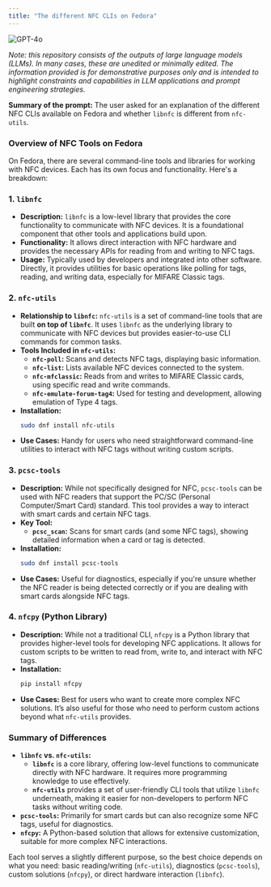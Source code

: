 ```yaml
---
title: "The different NFC CLIs on Fedora"
---
```

![GPT-4o](https://img.shields.io/badge/GPT--4o-3333FF?style=for-the-badge&logo=openai&logoColor=white)



*Note: this repository consists of the outputs of large language models (LLMs). In many cases, these are unedited or minimally edited. The information provided is for demonstrative purposes only and is intended to highlight constraints and capabilities in LLM applications and prompt engineering strategies.*


**Summary of the prompt:** The user asked for an explanation of the different NFC CLIs available on Fedora and whether `libnfc` is different from `nfc-utils`.

### Overview of NFC Tools on Fedora

On Fedora, there are several command-line tools and libraries for working with NFC devices. Each has its own focus and functionality. Here's a breakdown:

### 1. **`libnfc`**
- **Description:** `libnfc` is a low-level library that provides the core functionality to communicate with NFC devices. It is a foundational component that other tools and applications build upon. 
- **Functionality:** It allows direct interaction with NFC hardware and provides the necessary APIs for reading from and writing to NFC tags.
- **Usage:** Typically used by developers and integrated into other software. Directly, it provides utilities for basic operations like polling for tags, reading, and writing data, especially for MIFARE Classic tags.

### 2. **`nfc-utils`**
- **Relationship to `libnfc`:** `nfc-utils` is a set of command-line tools that are built **on top of `libnfc`**. It uses `libnfc` as the underlying library to communicate with NFC devices but provides easier-to-use CLI commands for common tasks.
- **Tools Included in `nfc-utils`:**
  - **`nfc-poll`:** Scans and detects NFC tags, displaying basic information.
  - **`nfc-list`:** Lists available NFC devices connected to the system.
  - **`nfc-mfclassic`:** Reads from and writes to MIFARE Classic cards, using specific read and write commands.
  - **`nfc-emulate-forum-tag4`:** Used for testing and development, allowing emulation of Type 4 tags.
- **Installation:**
  ```bash
  sudo dnf install nfc-utils
  ```
- **Use Cases:** Handy for users who need straightforward command-line utilities to interact with NFC tags without writing custom scripts. 

### 3. **`pcsc-tools`**
- **Description:** While not specifically designed for NFC, `pcsc-tools` can be used with NFC readers that support the PC/SC (Personal Computer/Smart Card) standard. This tool provides a way to interact with smart cards and certain NFC tags.
- **Key Tool:**
  - **`pcsc_scan`:** Scans for smart cards (and some NFC tags), showing detailed information when a card or tag is detected.
- **Installation:**
  ```bash
  sudo dnf install pcsc-tools
  ```
- **Use Cases:** Useful for diagnostics, especially if you're unsure whether the NFC reader is being detected correctly or if you are dealing with smart cards alongside NFC tags.

### 4. **`nfcpy` (Python Library)**
- **Description:** While not a traditional CLI, `nfcpy` is a Python library that provides higher-level tools for developing NFC applications. It allows for custom scripts to be written to read from, write to, and interact with NFC tags.
- **Installation:**
  ```bash
  pip install nfcpy
  ```
- **Use Cases:** Best for users who want to create more complex NFC solutions. It’s also useful for those who need to perform custom actions beyond what `nfc-utils` provides.

### Summary of Differences
- **`libnfc` vs. `nfc-utils`:**
  - **`libnfc`** is a core library, offering low-level functions to communicate directly with NFC hardware. It requires more programming knowledge to use effectively.
  - **`nfc-utils`** provides a set of user-friendly CLI tools that utilize `libnfc` underneath, making it easier for non-developers to perform NFC tasks without writing code.
- **`pcsc-tools`:** Primarily for smart cards but can also recognize some NFC tags, useful for diagnostics.
- **`nfcpy`:** A Python-based solution that allows for extensive customization, suitable for more complex NFC interactions.

Each tool serves a slightly different purpose, so the best choice depends on what you need: basic reading/writing (`nfc-utils`), diagnostics (`pcsc-tools`), custom solutions (`nfcpy`), or direct hardware interaction (`libnfc`).